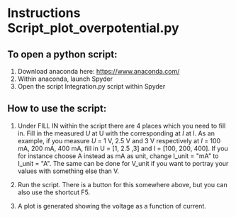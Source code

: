 # Instructions Script_plot_overpotential.py

## To open a python script:
1. Download anaconda here: https://www.anaconda.com/
2. Within anaconda, launch Spyder
3. Open the script Integration.py script within Spyder

## How to use the script:
1. Under FILL IN within the script there are 4 places which you need to fill in. Fill in the measured *U* at U with the corresponding at *I* at I. As an example, if you measure *U* = 1 V, 2.5 V and 3 V respectively at *I* = 100 mA, 200 mA, 400 mA, fill in U = [1, 2.5 ,3] and I = [100, 200, 400]. If you for instance choose A instead as mA as unit, change I_unit = "mA" to I_unit = "A". The same can be done for V_unit if you want to portray your values with something else than V.

2. Run the script. There is a button for this somewhere above, but you can also use the shortcut F5.

3. A plot is generated showing the voltage as a function of current. 
